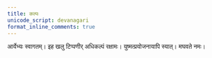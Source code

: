 ```yaml
---    
title: कल्पः  
unicode_script: devanagari  
format_inline_comments: true  
---    
```


आर्येभ्यः स्वागतम्। इह खलु टिप्पणीर् अधिकल्पं रक्षामः। युष्मत्प्रयोजनायापि स्यात्। मघवते नमः।